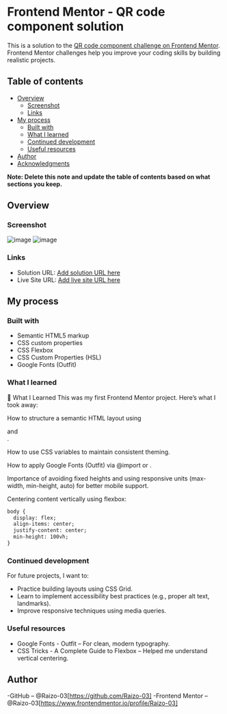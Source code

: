 # Frontend Mentor - QR code component solution

This is a solution to the [QR code component challenge on Frontend Mentor](https://www.frontendmentor.io/challenges/qr-code-component-iux_sIO_H). Frontend Mentor challenges help you improve your coding skills by building realistic projects. 

## Table of contents

- [Overview](#overview)
  - [Screenshot](#screenshot)
  - [Links](#links)
- [My process](#my-process)
  - [Built with](#built-with)
  - [What I learned](#what-i-learned)
  - [Continued development](#continued-development)
  - [Useful resources](#useful-resources)
- [Author](#author)
- [Acknowledgments](#acknowledgments)

**Note: Delete this note and update the table of contents based on what sections you keep.**

## Overview

### Screenshot

![image](https://github.com/user-attachments/assets/642634e3-6177-4486-aa7e-5146c6943b52)
![image](https://github.com/user-attachments/assets/dd7207fa-3219-42b4-adb1-315c2adf5253)


### Links

- Solution URL: [Add solution URL here](https://github.com/Raizo-03/qr-code-componen)
- Live Site URL: [Add live site URL here](https://qr-code-component-nu-ecru.vercel.app)

## My process

### Built with

- Semantic HTML5 markup
- CSS custom properties
- CSS Flexbox
- CSS Custom Properties (HSL)
- Google Fonts (Outfit)


### What I learned

🤔 What I Learned
This was my first Frontend Mentor project. Here’s what I took away:

How to structure a semantic HTML layout using <main> and <footer>.

How to use CSS variables to maintain consistent theming.

How to apply Google Fonts (Outfit) via @import or <link>.

Importance of avoiding fixed heights and using responsive units (max-width, min-height, auto) for better mobile support.

Centering content vertically using flexbox:

```html
body {
  display: flex;
  align-items: center;
  justify-content: center;
  min-height: 100vh;
}
```


### Continued development
For future projects, I want to:
  - Practice building layouts using CSS Grid.
  - Learn to implement accessibility best practices (e.g., proper alt text, landmarks).
  - Improve responsive techniques using media queries.



### Useful resources

- Google Fonts - Outfit – For clean, modern typography.
- CSS Tricks - A Complete Guide to Flexbox – Helped me understand vertical centering.


## Author

-GitHub – @Raizo-03[https://github.com/Raizo-03]
-Frontend Mentor – @Raizo-03[https://www.frontendmentor.io/profile/Raizo-03]




